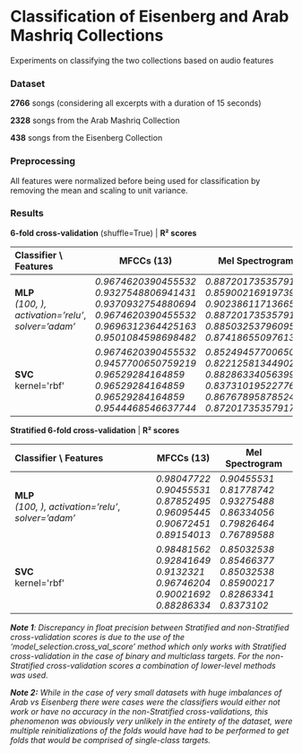 # Classification of Eisenberg and Arab Mashriq Collections

Experiments on classifying the two collections based on audio features

### Dataset 

**2766** songs (considering all excerpts with a duration of 15 seconds)

**2328** songs from the Arab Mashriq Collection

**438** songs from the Eisenberg Collection



### Preprocessing

All features were normalized before being used for classification by removing the mean and scaling to unit variance.



### Results

**6-fold cross-validation** (shuffle=True) | **R² scores**

| Classifier \ Features                                       | MFCCs (13)                                                   | Mel Spectrogram                                              |
| :---------------------------------------------------------- | ------------------------------------------------------------ | ------------------------------------------------------------ |
| **MLP** <br />*(100, ), activation=’relu’*, *solver=’adam’* | *0.9674620390455532<br />0.9327548806941431<br />0.9370932754880694<br />0.9674620390455532<br />0.9696312364425163<br />0.9501084598698482* | *0.8872017353579176<br />0.8590021691973969<br />0.9023861171366594<br />0.8872017353579176<br />0.8850325379609545<br />0.8741865509761388* |
| **SVC**<br />kernel='rbf'                                   | *0.9674620390455532<br />0.9457700650759219<br />0.96529284164859<br />0.96529284164859<br />0.96529284164859<br />0.9544468546637744* | *0.8524945770065075<br />0.8221258134490239<br />0.8828633405639913<br />0.8373101952277657<br />0.8676789587852495<br />0.8720173535791758* |



**Stratified 6-fold cross-validation** | **R² scores**

| Classifier \ Features                                       | MFCCs (13)                                                   | Mel Spectrogram                                              |
| :---------------------------------------------------------- | ------------------------------------------------------------ | ------------------------------------------------------------ |
| **MLP** <br />*(100, ), activation=’relu’*, *solver=’adam’* | *0.98047722* <br />*0.90455531* <br />*0.87852495* <br />*0.96095445*<br />*0.90672451* <br />*0.89154013* | *0.90455531* <br />*0.81778742* <br />*0.93275488* <br />*0.86334056* <br />*0.79826464* <br />*0.76789588* |
| **SVC**<br />kernel='rbf'                                   | *0.98481562<br />0.92841649<br />0.9132321* <br />*0.96746204<br />0.90021692<br />0.88286334* | *0.85032538<br />0.85466377* <br />*0.85032538* <br />*0.85900217* <br />*0.82863341*<br />*0.8373102* |



<em>**Note 1**: Discrepancy in float precision between Stratified and non-Stratified cross-validation scores is due to the use of the ‘model_selection.cross_val_score’ method which only works with Stratified cross-validation in the case of binary and multiclass targets. For the non-Stratified cross-validation scores a combination of lower-level methods was used.</em>

<em>**Note 2:** *While in the case of very small datasets with huge imbalances of Arab vs Eisenberg there were cases were the classifiers would either not work or have no accuracy in the non-Stratified cross-validations, this phenomenon was obviously very unlikely in the entirety of the dataset, were multiple reinitializations of the folds would have had to be performed to get folds that would be comprised of single-class targets.*</em>
